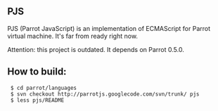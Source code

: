 ## PJS ##
PJS (Parrot JavaScript) is an implementation of ECMAScript for Parrot virtual machine. It's far from ready right now.

Attention: this project is outdated. It depends on Parrot 0.5.0.


## How to build: ##
```
 $ cd parrot/languages
 $ svn checkout http://parrotjs.googlecode.com/svn/trunk/ pjs
 $ less pjs/README
```